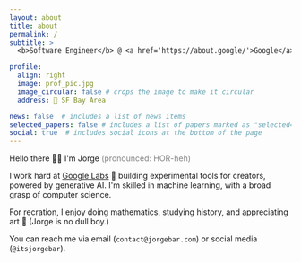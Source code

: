 ```yaml
---
layout: about
title: about
permalink: /
subtitle: > 
  <b>Software Engineer</b> @ <a href='https://about.google/'>Google</a> • <b>Previously:</b><a href='https://about.meta.com/'> Meta</a>

profile:
  align: right
  image: prof_pic.jpg
  image_circular: false # crops the image to make it circular
  address: 📍 SF Bay Area

news: false  # includes a list of news items
selected_papers: false # includes a list of papers marked as "selected={true}"
social: true  # includes social icons at the bottom of the page
---
```

Hello there 👋🏻 I'm Jorge <span style="color:grey">(pronounced: HOR-heh)</span> 

I work hard at <a href='https://labs.google/'>Google Labs</a> 🧪 building experimental tools for creators, powered by generative AI. I'm skilled in machine learning, with a broad grasp of computer science.

For recration, I enjoy doing mathematics, studying history, and appreciating art 📖 (Jorge is no dull boy.)

You can reach me via email (`contact@jorgebar.com`) or social media (`@itsjorgebar`).